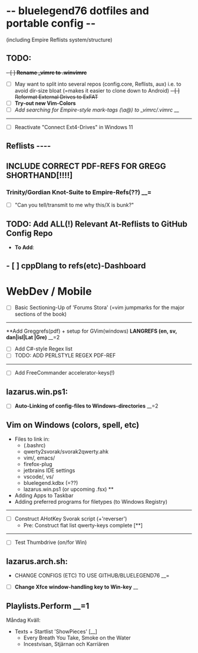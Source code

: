 # -- bluelegend76 dotfiles and portable config --
(including Empire Reflists system/structure)

## TODO:
~~- [ ] **Rename _vimrc to .winvimrc**~~
- [ ] May want to split into several repos (config.core, Reflists, aux)
  i.e. to avoid dir-size bloat (=makes it easier to clone down to Android)
~~- [ ] Reformat External Drives to ExFAT~~
- [ ] **Try-out new Vim-Colors**
- [ ] *Add searching for Empire-style mark-tags (\a@) to _vimrc/.vimrc*  __
-----
- [ ] Reactivate "Connect Ext4-Drives" in Windows 11

## Reflists ----
## INCLUDE CORRECT PDF-REFS FOR GREGG SHORTHAND[!!!!]
### **Trinity/Gordian Knot-Suite to Empire-Refs(??)**  __=
  - [ ] "Can you tell/transmit to me why this/X is bunk?"
## **TODO: Add ALL(!) Relevant At-Reflists to GitHub Config Repo**
- **To Add**:
## - [ ] **cppDlang to refs(etc)-Dashboard**
# WebDev / Mobile
- [ ] Basic Sectioning-Up of 'Forums Stora' (=vim jumpmarks for the major sections of the book)

----
  **Add Greggrefs(pdf) + setup for GVim(windows)
**LANGREFS (en, sv, dan|isl|Lat |Gre)**  __=2
- [ ] Add C#-style Regex list
- [ ] TODO: ADD PERLSTYLE REGEX PDF-REF
----
- [ ] Add FreeCommander accelerator-keys(!)

## lazarus.win.ps1:
- [ ] **Auto-Linking of config-files to Windows-directories**  __=2
## Vim on Windows (colors, spell, etc)
- Files to link in:
  - (.bashrc)
  - qwerty2svorak/svorak2qwerty.ahk
  - vim/, emacs/
  - firefox-plug
  - jetbrains IDE settings
  - vscode/, vs/
  - bluelegend.kdbx (=??)
  - lazarus.win.ps1 (or upcoming .fsx) **
- Adding Apps to Taskbar
- Adding preferred programs for filetypes (to Windows Registry)
----
- [ ] Construct AHotKey Svorak script (+'reverser')
  - Pre: Construct flat list qwerty-keys complete [**]
----
- [ ] Test Thumbdrive (on/for Win)
 
## lazarus.arch.sh:
- CHANGE CONFIGS (ETC) TO USE GITHUB/BLUELEGEND76  __=
- [ ] **Change Xfce window-handling key to Win-key**  __

## Playlists.Perform  __=1
Måndag Kväll:
- Texts + Startlist 'ShowPieces'  [__]
  - Every Breath You Take, Smoke on the Water
  - Incestvisan, Stjärnan och Karriären

